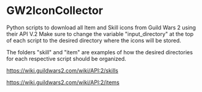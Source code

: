 # GW2IconCollector
 Python scripts to download all Item and Skill icons from Guild Wars 2 using their API V.2
 Make sure to change the variable "input_directory" at the top of each script to the desired directory where the icons will be stored.

The folders "skill" and "item" are examples of how the desired directories for each respective script should be organized. 

https://wiki.guildwars2.com/wiki/API:2/skills

https://wiki.guildwars2.com/wiki/API:2/items